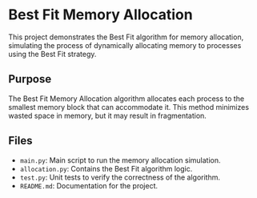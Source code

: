 # Best Fit Memory Allocation

This project demonstrates the Best Fit algorithm for memory allocation, simulating the process of dynamically allocating memory to processes using the Best Fit strategy.

## Purpose

The Best Fit Memory Allocation algorithm allocates each process to the smallest memory block that can accommodate it. This method minimizes wasted space in memory, but it may result in fragmentation.

## Files

- `main.py`: Main script to run the memory allocation simulation.
- `allocation.py`: Contains the Best Fit algorithm logic.
- `test.py`: Unit tests to verify the correctness of the algorithm.
- `README.md`: Documentation for the project.
